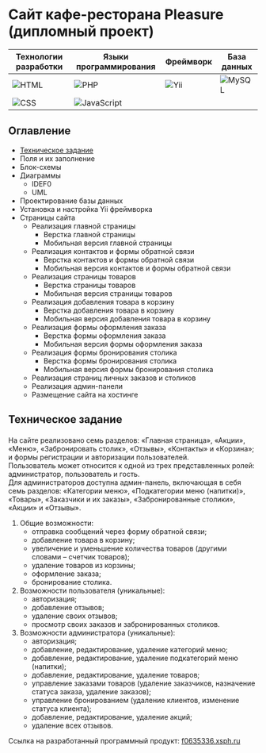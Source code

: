 # Сайт кафе-ресторана Pleasure (дипломный проект)

| Технологии разработки                                                                                             | Языки программирования | Фреймворк | База данных |
| ----------------------------------------------------------------------------------------------------------------- |------------------| -----| -----|
| ![HTML](https://img.shields.io/badge/-HTML-orange?style=for-the-badge&logo=HTML5&labelColor=FFF6E8)               | ![PHP](https://img.shields.io/badge/-PHP-777BB4?style=for-the-badge&logo=PHP&labelColor=F0F1FA&logoColor=777BB4)                                                                | ![Yii](https://img.shields.io/badge/-Yii-blue?style=for-the-badge&logo=Framework7&labelColor=F8F8FF&logoColor=blue)       | ![MySQL](https://img.shields.io/badge/-MySQL-4479A1?style=for-the-badge&logo=MySQL&labelColor=EFF8FF&logoColor=4479A1)                                           |
| ![CSS](https://img.shields.io/badge/-CSS-1572B5?style=for-the-badge&logo=CSS3&labelColor=EAEBFE&logoColor=1572B5) | ![JavaScript](https://img.shields.io/badge/-JavaScript-F7DF1E?style=for-the-badge&logo=JavaScript&labelColor=FFFDF1&logoColor=F7DF1E)                           |

## Оглавление
- <a href = "#technical-specification">Техническое задание</a>
- Поля и их заполнение 
- Блок-схемы
- Диаграммы
  - IDEF0
  - UML
- Проектирование базы данных  
- Установка и настройка Yii фреймворка
- Страницы сайта
  - Реализация главной страницы
    - Верстка главной страницы
    - Мобильная версия главной страницы
  - Реализация контактов и формы обратной связи
    - Верстка контактов и формы обратной связи
    - Мобильная версия контактов и формы обратной связи
  - Реализация страницы товаров
    - Верстка страницы товаров
    - Мобильная версия страницы товаров
  - Реализация добавления товара в корзину
    - Верстка добавления товара в корзину
    - Мобильная версия добавления товара в корзину
  - Реализация формы оформления заказа
    - Верстка формы оформления заказа
    - Мобильная версия формы оформления заказа
  - Реализация формы бронирования столика
    - Верстка формы бронирования столика
    - Мобильная версия формы бронирования столика
  - Реализация страниц личных заказов и столиков
  - Реализация админ-панели
  - Размещение сайта на хостинге
    
## <p id = "technical-specification">Техническое задание</p>
На сайте реализовано семь разделов: «Главная страница», «Акции», «Меню», «Забронировать столик», «Отзывы», «Контакты» и «Корзина»; и формы регистрации и авторизации пользователей.  
Пользователь может относится к одной из трех представленных ролей: администратор, пользователь и гость.  
Для администраторов доступна админ-панель, включающая в себя семь разделов: «Категории меню», «Подкатегории меню (напитки)», «Товары», «Заказчики и их заказы», «Забронированные столики», «Акции» и «Отзывы».
1.	Общие возможности:
    - отправка сообщений через форму обратной связи;
    - добавление товара в корзину;
    - увеличение и уменьшение количества товаров (другими словами – счетчик товаров);
    - удаление товаров из корзины;
    - оформление заказа;
    - бронирование столика.
2.	Возможности пользователя (уникальные):
    - авторизация;
    - добавление отзывов;
    - удаление своих отзывов;
    - просмотр своих заказов и забронированных столиков.
3.	Возможности администратора (уникальные):
    - авторизация;
    - добавление, редактирование, удаление категорий меню;
    - добавление, редактирование, удаление подкатегорий меню (напитки);
    - добавление, редактирование, удаление товаров;
    - управление заказами товаров (удаление заказчиков, назначение статуса заказа, удаление заказов);
    - управление бронированием (удаление клиентов, изменение статуса клиента);
    - добавление, редактирование, удаление акций;
    - удаление всех отзывов.

    
Ссылка на разработанный программный продукт: [f0635336.xsph.ru](http://f0635336.xsph.ru/)
